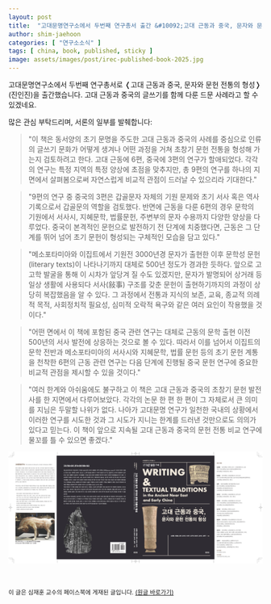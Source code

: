 ```yaml
---
layout: post
title:  "고대문명연구소에서 두번째 연구총서 출간 &#10092;고대 근동과 중국, 문자와 문헌 전통의 형성&#10093;"
author: shim-jaehoon
categories: [ "연구소소식" ]
tags: [ china, book, published, sticky ]
image: assets/images/post/irec-published-book-2025.jpg
---
```


고대문명연구소에서 두번째 연구총서로 &#10092;고대 근동과 중국, 문자와 문헌 전통의 형성&#10093; (진인진)을 출간했습니다. 고대 근동과 중국의 글쓰기를 함께 다룬 드문 사례라고 할 수 있겠네요.

많은 관심 부탁드리며, 서론의 일부를 발췌합니다:

> "이 책은 동서양의 초기 문명을 주도한 고대 근동과 중국의 사례를 중심으로 인류의 글쓰기 문화가 어떻게 생겨나 어떤 과정을 거쳐 초창기 문헌 전통을 형성해 가는지 검토하려고 한다. 고대 근동에 6편, 중국에 3편의 연구가 할애되었다. 각각의 연구는 특정 지역의 특정 양상에 초점을 맞추지만, 총 9편의 연구를 하나의 지면에서 살펴봄으로써 자연스럽게 비교적 관점이 드러날 수 있으리라 기대한다."


> "9편의 연구 중 중국의 3편은 갑골문자 자체의 기원 문제와 초기 서사 혹은 역사 기록으로서 갑골문의 역할을 검토했다. 반면에 근동을 다룬 6편의 경우 문학의 기원에서 서사시, 지혜문학, 법률문헌, 주변부의 문자 수용까지 다양한 양상을 다루었다. 중국이 본격적인 문헌으로 발전하기 전 단계에 치중했다면, 근동은 그 단계를 뛰어 넘어 초기 문헌이 형성되는 구체적인 모습을 담고 있다."


> "메소포타미아와 이집트에서 기원전 3000년경 문자가 출현한 이후 문학성 문헌(literary texts)이 나타나기까지 대체로 500년 정도가 경과한 듯하다. 앞으로 고고학 발굴을 통해 이 시차가 앞당겨 질 수도 있겠지만, 문자가 발명되어 상거래 등 일상 생활에 사용되다 서사(敍事) 구조를 갖춘 문헌이 출현하기까지의 과정이 상당히 복잡했음을 알 수 있다. 그 과정에서 전통과 지식의 보존, 교육, 종교적 의례적 목적, 사회정치적 필요성, 심미적 오락적 욕구와 같은 여러 요인이 작용했을 것이다."


> "어떤 면에서 이 책에 포함된 중국 관련 연구는 대체로 근동의 문학 출현 이전 500년의 서사 발전에 상응하는 것으로 볼 수 있다. 따라서 이를 넘어서 이집트의 문학 전반과 메소포타미아의 서사시와 지혜문학, 법률 문헌 등의 초기 문헌 계통을 천착한 6편의 근동 관련 연구는 다음 단계에 진행될 중국 문헌 연구에 중요한 비교적 관점을 제시할 수 있을 것이다."


> "여러 한계와 아쉬움에도 불구하고 이 책은 고대 근동과 중국의 초창기 문헌 발전사를 한 지면에서 다루어보았다. 각각의 논문 한 편 한 편이 그 자체로서 큰 의미를 지님은 두말할 나위가 없다. 나아가 고대문명 연구가 일천한 국내의 상황에서 이러한 연구를 시도한 것과 그 시도가 지니는 한계를 드러낸 것만으로도 의의가 있다고 믿는다. 이 책이 앞으로 지속될 고대 근동과 중국의 문헌 전통 비교 연구에 물꼬를 틀 수 있으면 좋겠다."

![](/assets/images/post/irec-published-book-2025-cover.jpg)

<br/>

<span class="text-muted"><small>
이 글은 심재훈 교수의 페이스북에 게재된 글입니다. <a href="https://www.facebook.com/story.php?story_fbid=9599776936710053&id=100000335256259" target="_blank">(원글 바로가기)</a>
</small></span>
